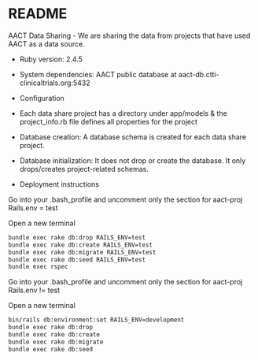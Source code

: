 # README

AACT Data Sharing - We are sharing the data from projects that have used AACT as a data source.


* Ruby version: 2.4.5

* System dependencies:  AACT public database at aact-db.ctti-clinicaltrials.org:5432

* Configuration

* Each data share project has a directory under app/models & the project_info.rb file defines all properties for the project

* Database creation:  A database schema is created for each data share project.

* Database initialization:  It does not drop or create the database.  It only drops/creates project-related schemas.

* Deployment instructions

Go into your .bash_profile and uncomment only the section for aact-proj Rails.env = test

Open a new terminal

```bash
bundle exec rake db:drop RAILS_ENV=test
bundle exec rake db:create RAILS_ENV=test
bundle exec rake db:migrate RAILS_ENV=test
bundle exec rake db:seed RAILS_ENV=test
bundle exec rspec
```

Go into your .bash_profile and uncomment only the section for aact-proj Rails.env != test

Open a new terminal

```bash
bin/rails db:environment:set RAILS_ENV=development
bundle exec rake db:drop
bundle exec rake db:create
bundle exec rake db:migrate
bundle exec rake db:seed
```
